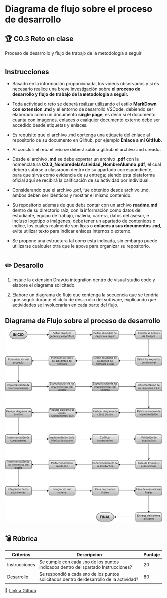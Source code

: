 # Diagrama de flujo sobre el proceso de desarrollo
## :trophy:  **C0.3 Reto en clase** 
Proceso de desarrollo y flujo de trabajo de la metodología a seguir

#

## **Instrucciones**
*  Basado en la información proporcionada, los videos observados y si es necesario realice una breve investigación sobre **el proceso de desarrollo y flujo de trabajo de la metodologia a seguir.**

* Toda actividad o reto se deberá realizar utilizando el estilo **MarkDown con extension .md** y el entorno de desarrollo VSCode, debiendo ser elaborado como un documento **single page**, es decir si el documento cuanta con imágenes, enlaces o cualquier documento externo debe ser accedido desde etiquetas y enlaces.

* Es requisito que el archivo .md contenga una etiqueta del enlace al repositorio de su documento en Github, por ejemplo **Enlace a mi GitHub**.

* Al concluir el reto el reto se deberá subir a github el archivo .md creado.

* Desde el archivo **.md** se debe exportar un archivo **.pdf** con la nomenclatura **C0.3_NombredelaActividad_NombreAlumno.pdf**, el cual deberá subirse a classroom dentro de su apartado correspondiente, para que sirva como evidencia de su entrega; siendo esta plataforma oficial aquí se recibirá la calificación de su actividad por individual.

* Considerando que el archivo .pdf, fue obtenido desde archivo .md, ambos deben ser idénticos y mostrar el mismo contenido.

* Su repositorio ademas de que debe contar con un archivo **readme.md** dentro de su directorio raíz, con la información como datos del estudiante, equipo de trabajo, materia, carrera, datos del asesor, e incluso logotipo o imágenes, debe tener un apartado de contenidos o indice, los cuales realmente son ligas o **enlaces a sus documentos .md**, evite utilizar texto para indicar enlaces internos o externo.

* Se propone una estructura tal como esta indicada, sin embargo puede utilizarse cualquier otra que le apoye para organizar su repositorio.

#

## :pencil2: **Desarollo**
1. Instale la extension Draw.io integration dentro de visual studio code y elabore el diagrama solicitado.

2. Elabore un diagrama de flujo que contenga la secuencia que se tendría que seguir durante el ciclo de desarrollo del software, explicando que actividades se involucrarían en cada parte del flujo.

## **Diagrama de Flujo sobre el proceso de desarrollo** 



<p align="center">
    <img alt="Diagrama de flujo" src="../img/C03._DiagramaDeFlujo_Proceso_GustavoValadezCamacho.png" >
</p>

#
## :bomb:  **Rúbrica**

<table>
<thead>
<tr>
<th>Criterios</th>
<th>Descripcion</th>
<th>Puntaje</th>
</tr>
</thead>
<tbody>
<tr>
<td>Instrucciones</td>
<td>Se cumple con cada uno de los puntos indicados dentro del apartado Instrucciones?</td>
<td>20</td>
</tr>
<tr>
<td>Desarrollo</td>
<td>Se respondió a cada uno de los puntos solicitados dentro del desarrollo de la actividad?</td>
<td>80</td>

</tr>

</tbody>
</table>

:file_folder: [Link a Github](https://github.com/GustavoValadez/Analisis-Avanzado-Software)
